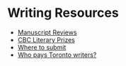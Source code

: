 # Writing Resources

* [Manuscript Reviews](Manuscript-Reviews.md)
* [CBC Literary Prizes](CBC-Literary-Prizes.md)
* [Where to submit](where-to-submit.md)
* [Who pays Toronto writers?](https://github.com/nevillepark/who-pays-writers)
